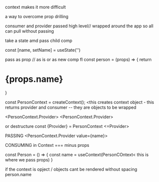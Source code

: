 context makes it more difficult

a way to overcome prop drilling

consumer and provider passed high level// wrapped around the app so all can pull without passing

take a state amd pass child comp

const [name, setName] = useState('')

pass as prop // as is or as new comp fl
const person = (props) => {
    return <h1>{props.name}</h1>
}


const PersonContext = createContext(); <this creates context object - this returns provider and consumer -- they are objects to be wrapped


<PersonContext.Provider> <this is normal wrapping>
<Person name={name}>
<PersonContext.Provider>

or destructure 
const {Provider} = PersonContext
<Provider> <this is less common>
<Person name={name}>
<=Provider>

PASSING
<PersonContext.Provider value={name}>


CONSUMING in Context === minus props

const Person = () => {
    const name = useContext(PersonCOntext< this is where we pass props)
}

if the context is opject / objects cant be rendered without spacing person.name